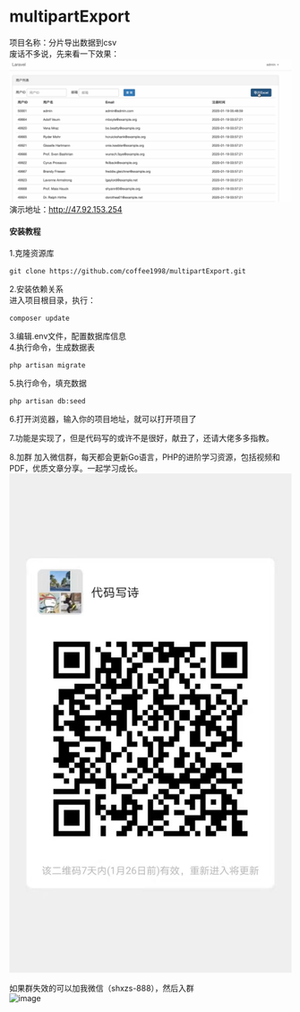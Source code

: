 # multipartExport
项目名称：分片导出数据到csv  
废话不多说，先来看一下效果：  
![image](https://github.com/coffee1998/images/blob/master/export.gif)
演示地址：http://47.92.153.254
#### 安装教程
1.克隆资源库
```shell
git clone https://github.com/coffee1998/multipartExport.git
```
2.安装依赖关系  
进入项目根目录，执行：
```shell
composer update
```
3.编辑.env文件，配置数据库信息  
4.执行命令，生成数据表
```shell
php artisan migrate
```
5.执行命令，填充数据
```shell
php artisan db:seed
```
6.打开浏览器，输入你的项目地址，就可以打开项目了

7.功能是实现了，但是代码写的或许不是很好，献丑了，还请大佬多多指教。

8.加群
加入微信群，每天都会更新Go语言，PHP的进阶学习资源，包括视频和PDF，优质文章分享。一起学习成长。  
![image](https://github.com/coffee1998/images/blob/master/WechatIMG214.jpeg)

如果群失效的可以加我微信（shxzs-888），然后入群  
![image](/Users/chicv/Downloads/WechatIMG195.jpeg)


